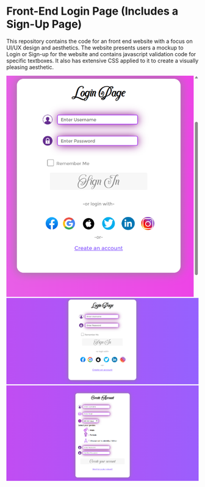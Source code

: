 # Front-End Login Page (Includes a Sign-Up Page)

This repository contains the code for an front end website with a focus on UI/UX design and aesthetics. The website presents users a mockup to Login or Sign-up for the website and contains javascript validation code for specific textboxes. It also has extensive CSS applied to it to create a visually pleasing aesthetic.

![Website Preview One](README/One.png) 
![Website Preview two](README/Two.png) 
![Website Preview Three](README/Three.png) 

